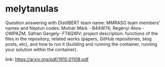 # melytanulas
Question answering with DistilBERT
team name: MMRASG 
team members' names and Neptun codes: 
Molnár Márk - B44W74;
Regényi Ákos - OWPAZM;
Sáfrán Gergely- FT6QWV; 
project description:
functions of the files in the repository, 
related works (papers, GitHub repositories, blog posts, etc),
and how to run it (building and running the container, running your solution within the container).


link: https://arxiv.org/pdf/1910.01108.pdf
